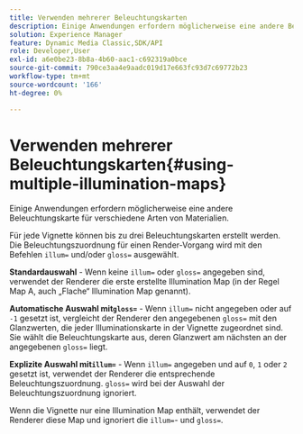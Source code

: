 ```yaml
---
title: Verwenden mehrerer Beleuchtungskarten
description: Einige Anwendungen erfordern möglicherweise eine andere Beleuchtungskarte für verschiedene Arten von Materialien.
solution: Experience Manager
feature: Dynamic Media Classic,SDK/API
role: Developer,User
exl-id: a6e0be23-8b8a-4b60-aac1-c692319a0bce
source-git-commit: 790ce3aa4e9aadc019d17e663fc93d7c69772b23
workflow-type: tm+mt
source-wordcount: '166'
ht-degree: 0%

---
```


# Verwenden mehrerer Beleuchtungskarten{#using-multiple-illumination-maps}

Einige Anwendungen erfordern möglicherweise eine andere Beleuchtungskarte für verschiedene Arten von Materialien.

Für jede Vignette können bis zu drei Beleuchtungskarten erstellt werden. Die Beleuchtungszuordnung für einen Render-Vorgang wird mit den Befehlen `illum=` und/oder `gloss=` ausgewählt.

**Standardauswahl** - Wenn keine `illum=` oder `gloss=` angegeben sind, verwendet der Renderer die erste erstellte Illumination Map (in der Regel Map A, auch „Flache“ Illumination Map genannt).

**Automatische Auswahl mit`gloss=`** - Wenn `illum=` nicht angegeben oder auf `-1` gesetzt ist, vergleicht der Renderer den angegebenen `gloss=` mit den Glanzwerten, die jeder Illuminationskarte in der Vignette zugeordnet sind. Sie wählt die Beleuchtungskarte aus, deren Glanzwert am nächsten an der angegebenen `gloss=` liegt.

**Explizite Auswahl mit`illum=`** - Wenn `illum=` angegeben und auf `0`, `1` oder `2` gesetzt ist, verwendet der Renderer die entsprechende Beleuchtungszuordnung. `gloss=` wird bei der Auswahl der Beleuchtungszuordnung ignoriert.

Wenn die Vignette nur eine Illumination Map enthält, verwendet der Renderer diese Map und ignoriert die `illum=`- und `gloss=`.
